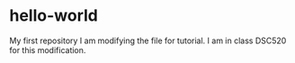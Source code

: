 # hello-world
My first repository
I am modifying the file for tutorial.  I am in class DSC520 for this modification.

